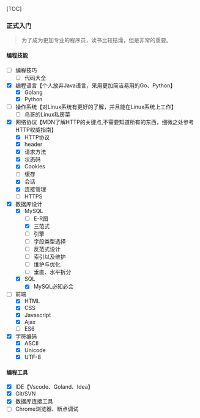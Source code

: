 [TOC]

### 正式入门

> 为了成为更加专业的程序员，读书比较枯燥，但是非常的重要。

#### 编程技能

- [ ] 编程技巧
    - [ ] 代码大全
- [x] 编程语言【个人放弃Java语言，采用更加简洁易用的Go、Python】
    - [x] Golang
    - [x] Python
- [ ] 操作系统【对Linux系统有更好的了解，并且能在Linux系统上工作】
    - [ ] 鸟哥的Linux私房菜
- [x] 网络协议【MDN了解HTTP的关键点,不需要知道所有的东西，细微之处参考HTTP权威指南】
    - [x] HTTP协议
    - [x] header
    - [x] 请求方法
    - [x] 状态码
    - [x] Cookies
    - [ ] 缓存
    - [x] 会话
    - [x] 连接管理
    - [ ] HTTPS
- [x] 数据库设计
    - [x] MySQL
        - [ ] E-R图
        - [x] 三范式
        - [ ] 引擎
        - [ ] 字段类型选择
        - [ ] 反范式设计
        - [ ] 索引以及维护
        - [ ] 维护与优化
        - [ ] 垂直、水平拆分
    - [x] SQL
        - [x] MySQL必知必会
- [ ] 前端
    - [x] HTML
    - [x] CSS
    - [x] Javascript
    - [x] Ajax
    - [ ] ES6
- [x] 字符编码
    - [x] ASCII
    - [x] Unicode
    - [x] UTF-8

#### 编程工具

- [x] IDE【Vscode、Goland、Idea】
- [x] Git/SVN
- [x] 数据库连接工具
- [ ] Chrome浏览器、断点调试